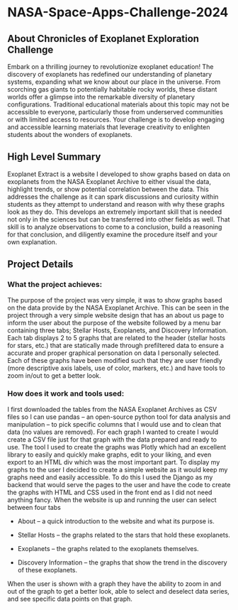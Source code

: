 # NASA-Space-Apps-Challenge-2024

## About Chronicles of Exoplanet Exploration Challenge
Embark on a thrilling journey to revolutionize exoplanet education! The discovery of exoplanets has redefined our understanding of planetary systems, expanding what we know about our place in the universe. From scorching gas giants to potentially habitable rocky worlds, these distant worlds offer a glimpse into the remarkable diversity of planetary configurations. Traditional educational materials about this topic may not be accessible to everyone, particularly those from underserved communities or with limited access to resources. Your challenge is to develop engaging and accessible learning materials that leverage creativity to enlighten students about the wonders of exoplanets.

## High Level Summary

Exoplanet Extract is a website I developed to show graphs based on data on exoplanets from the NASA Exoplanet Archive to either visual the data, highlight trends, or show potential correlation between the data. This addresses the challenge as it can spark discussions and curiosity within students as they attempt to understand and reason with why these graphs look as they do. This develops an extremely important skill that is needed not only in the sciences but can be transferred into other fields as well. That skill is to analyze observations to come to a conclusion, build a reasoning for that conclusion, and diligently examine the procedure itself and your own explanation.


## Project Details
### What the project achieves:
The purpose of the project was very simple, it was to show graphs based on the data provide by the NASA Exoplanet Archive. This can be seen in the project through a very simple website design that has an about us page to inform the user about the purpose of the website followed by a menu bar containing three tabs; Stellar Hosts, Exoplanets, and Discovery Information. Each tab displays 2 to 5 graphs that are related to the header (stellar hosts for stars, etc.) that are statically made through prefiltered data to ensure a accurate and proper graphical personation on data I personally selected. Each of these graphs have been modified such that they are user friendly (more descriptive axis labels, use of color, markers, etc.) and have tools to zoom in/out to get a better look.

### How does it work and tools used:
I first downloaded the tables from the NASA Exoplanet Archives as CSV files so I can use pandas – an open-source python tool for data analysis and manipulation – to pick specific columns that I would use and to clean that data (no values are removed). For each graph I wanted to create I would create a CSV file just for that graph with the data prepared and ready to use. The tool I used to create the graphs was Plotly which had an excellent library to easily and quickly make graphs, edit to your liking, and even export to an HTML div which was the most important part. To display my graphs to the user I decided to create a simple website as it would keep my graphs need and easily accessible. To do this I used the Django as my backend that would serve the pages to the user and have the code to create the graphs with HTML and CSS used in the front end as I did not need anything fancy. When the website is up and running the user can select between four tabs

+ About – a quick introduction to the website and what its purpose is.

+ Stellar Hosts – the graphs related to the stars that hold these exoplanets.

+ Exoplanets – the graphs related to the exoplanets themselves.

+ Discovery Information – the graphs that show the trend in the discovery of these exoplanets.

When the user is shown with a graph they have the ability to zoom in and out of the graph to get a better look, able to select and deselect data series, and see specific data points on that graph.

